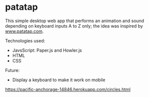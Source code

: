 # patatap

This simple desktop web app that performs an animation and sound depending on keyboard inputs A to Z only; the idea was inspired by www.patatap.com.

Technologies used:
* JavsScript: Paper.js and Howler.js
* HTML
* CSS

Future:
* Display a keyboard to make it work on mobile

https://pacific-anchorage-14846.herokuapp.com/circles.html
